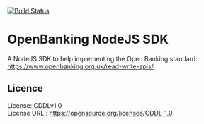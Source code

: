 [![Build Status](https://travis-ci.org/webmaxru/openbanking-nodejs-sdk.svg?branch=master)](https://travis-ci.org/webmaxru/openbanking-nodejs-sdk)
# OpenBanking NodeJS SDK
A NodeJS SDK to help implementing the Open Banking standard: https://www.openbanking.org.uk/read-write-apis/

## Licence
License:	CDDLv1.0 \
License URL	: https://opensource.org/licenses/CDDL-1.0
